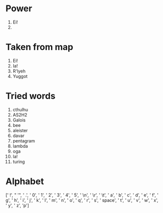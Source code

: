 # Power

1. Ei!  
2. 

# Taken from map

1. Ei!
3. Ia!
5. R'lyeh
7. Yuggot


# Tried words

1. cthulhu  
2. AS2H2
3. Galois
4. bee
5. aleister
6. davar
7. pentagram
8. lambda
9. oga
10. la!
11. turing


# Alphabet

[' !', " '", ' .', ' 0', ' 1', ' 2', ' 3', ' 4', ' 5',
' \\n', ' \\r', ' \\t',
' a', ' b', ' c', ' d', ' e', ' f', ' g', ' h', ' i', ' j', ' k', ' l', ' m',
' n', ' o', ' q', ' r', ' s', ' space', ' t', ' u', ' v', ' w', ' x', ' y',
' z', 'p']